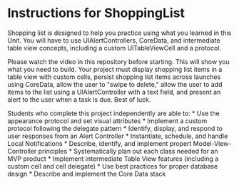 # Instructions for ShoppingList

Shopping list is designed to help you practice using what you learned in this Unit. You will have to use UIAlertControllers, CoreData, and intermediate table view concepts, including a custom UITableViewCell and a protocol.

Please watch the video in this repository before starting. This will show you what you need to build. Your project must display shopping list items in a table view with custom cells, persist shopping list items across launches using CoreData, allow the user to "swipe to delete," allow the user to add items to the list using a UIAlertController with a text field, and present an alert to the user when a task is due. Best of luck.

Students who complete this project independently are able to:
	* Use the appearance protocol and set visual attributes
	* Implement a custom protocol following the delegate pattern
	* Identify, display, and respond to user responses from an Alert Controller
	* Instantiate, schedule, and handle Local Notifications
	* Describe, identify, and implement propert Model-View-Controller principles
	* Systematically plan out each class needed for an MVP product
	* Implement intermediate Table View features (including a custom cell and cell delegate)
	* Use best practices for proper database design
	* Describe and implement the Core Data stack